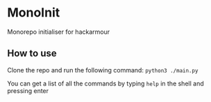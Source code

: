 # MonoInit
Monorepo initialiser for hackarmour

## How to use
Clone the repo and run the following command: 
`python3 ./main.py`

You can get a list of all the commands by typing `help` in the shell and pressing enter